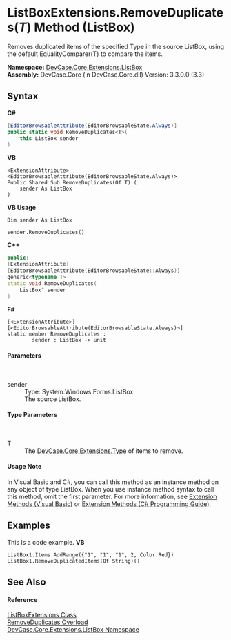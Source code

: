 # ListBoxExtensions.RemoveDuplicates(*T*) Method (ListBox)
 

Removes duplicated items of the specified Type in the source ListBox, using the default EqualityComparer(T) to compare the items.

**Namespace:**&nbsp;<a href="N_DevCase_Core_Extensions_ListBox">DevCase.Core.Extensions.ListBox</a><br />**Assembly:**&nbsp;DevCase.Core (in DevCase.Core.dll) Version: 3.3.0.0 (3.3)

## Syntax

**C#**<br />
``` C#
[EditorBrowsableAttribute(EditorBrowsableState.Always)]
public static void RemoveDuplicates<T>(
	this ListBox sender
)

```

**VB**<br />
``` VB
<ExtensionAttribute>
<EditorBrowsableAttribute(EditorBrowsableState.Always)>
Public Shared Sub RemoveDuplicates(Of T) ( 
	sender As ListBox
)
```

**VB Usage**<br />
``` VB Usage
Dim sender As ListBox

sender.RemoveDuplicates()
```

**C++**<br />
``` C++
public:
[ExtensionAttribute]
[EditorBrowsableAttribute(EditorBrowsableState::Always)]
generic<typename T>
static void RemoveDuplicates(
	ListBox^ sender
)
```

**F#**<br />
``` F#
[<ExtensionAttribute>]
[<EditorBrowsableAttribute(EditorBrowsableState.Always)>]
static member RemoveDuplicates : 
        sender : ListBox -> unit 

```


#### Parameters
&nbsp;<dl><dt>sender</dt><dd>Type: System.Windows.Forms.ListBox<br />The source ListBox.</dd></dl>

#### Type Parameters
&nbsp;<dl><dt>T</dt><dd>The <a href="N_DevCase_Core_Extensions_Type">DevCase.Core.Extensions.Type</a> of items to remove.</dd></dl>

#### Usage Note
In Visual Basic and C#, you can call this method as an instance method on any object of type ListBox. When you use instance method syntax to call this method, omit the first parameter. For more information, see <a href="https://docs.microsoft.com/dotnet/visual-basic/programming-guide/language-features/procedures/extension-methods">Extension Methods (Visual Basic)</a> or <a href="https://docs.microsoft.com/dotnet/csharp/programming-guide/classes-and-structs/extension-methods">Extension Methods (C# Programming Guide)</a>.

## Examples
This is a code example. 
**VB**<br />
``` VB
ListBox1.Items.AddRange({"1", "1", "1", 2, Color.Red})
ListBox1.RemoveDuplicatedItems(Of String)()
```


## See Also


#### Reference
<a href="T_DevCase_Core_Extensions_ListBox_ListBoxExtensions">ListBoxExtensions Class</a><br /><a href="Overload_DevCase_Core_Extensions_ListBox_ListBoxExtensions_RemoveDuplicates">RemoveDuplicates Overload</a><br /><a href="N_DevCase_Core_Extensions_ListBox">DevCase.Core.Extensions.ListBox Namespace</a><br />